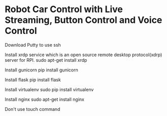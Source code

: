# Robot Car Control with Live Streaming, Button Control and Voice Control

Download Putty to use ssh

Install xrdp service which is an open source remote desktop protocol(xdrp) server for RPI.
sudo apt-get install xrdp


Install gunicorn
pip install gunicorn

Install flask
pip install flask

Install virtualenv
sudo pip install virtualenv

Install nginx
sudo apt-get install nginx

Don't use 
touch command
